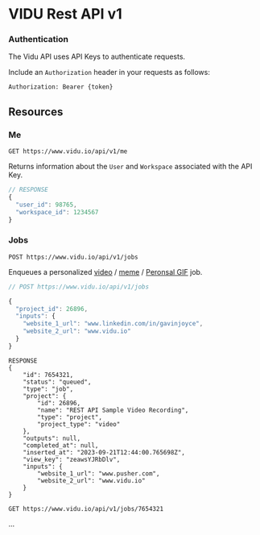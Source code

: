# VIDU Rest API v1

### Authentication

The Vidu API uses API Keys to authenticate requests.

Include an `Authorization` header in your requests as follows:

`Authorization: Bearer {token}`

## Resources

### Me

`GET https://www.vidu.io/api/v1/me`

Returns information about the `User` and `Workspace` associated with the API Key.

```javascript
// RESPONSE
{
  "user_id": 98765,
  "workspace_id": 1234567
}
```

### Jobs

`POST https://www.vidu.io/api/v1/jobs`

Enqueues a personalized [video](https://www.vidu.io/video) / [meme](https://www.vidu.io/memes) / [Peronsal GIF](https://www.vidu.io/personal-gifs) job.  

```javascript
// POST https://www.vidu.io/api/v1/jobs

{
  "project_id": 26896,
  "inputs": {
    "website_1_url": "www.linkedin.com/in/gavinjoyce",
    "website_2_url": "www.vidu.io"
  }
}
```

```
RESPONSE
{
	"id": 7654321,
	"status": "queued",
	"type": "job",
	"project": {
		"id": 26896,
		"name": "REST API Sample Video Recording",
		"type": "project",
		"project_type": "video"
	},
	"outputs": null,
	"completed_at": null,
	"inserted_at": "2023-09-21T12:44:00.765698Z",
	"view_key": "zeawsYJRbDlv",
	"inputs": {
		"website_1_url": "www.pusher.com",
		"website_2_url": "www.vidu.io"
	}
}
```

`GET https://www.vidu.io/api/v1/jobs/7654321`

...



